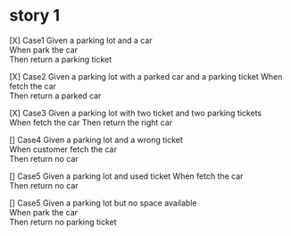 # story 1
[X] Case1
    Given a parking lot and a car  
    When park the car  
    Then return a parking ticket  

[X] Case2
    Given a parking lot with a parked car and a parking ticket 
    When fetch the car  
    Then return a parked car  

[X] Case3
    Given a parking lot with two ticket and two parking tickets  
    When fetch the car
    Then return the right car  

[] Case4
    Given a parking lot and a wrong ticket  
    When customer fetch the car  
    Then return no car

[] Case5
    Given a parking lot and used ticket 
    When fetch the car  
    Then return no car  

[] Case5
    Given a parking lot but no space available  
    When park the car  
    Then return no parking ticket 